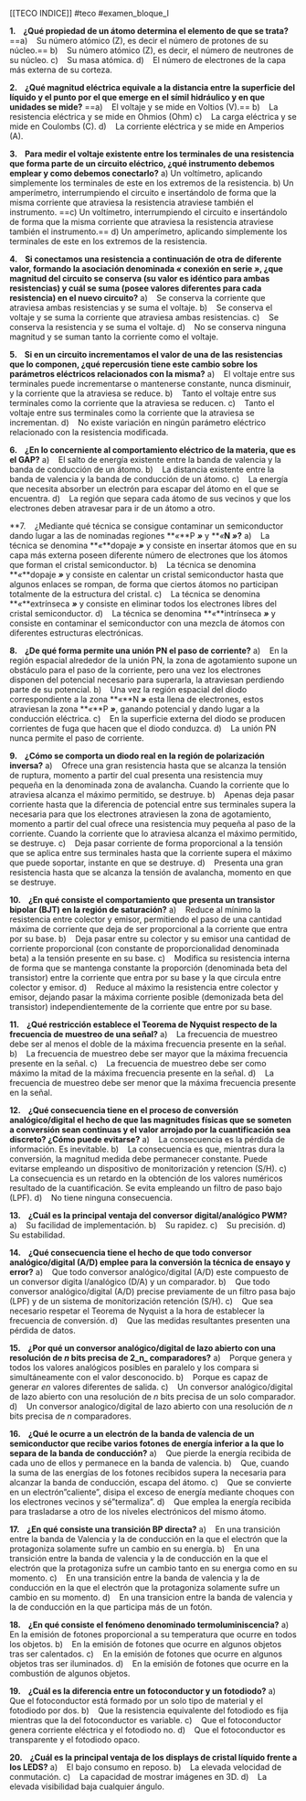 [[TECO INDICE]] #teco #examen_bloque_I 

**1.    ¿Qué propiedad de un átomo determina el elemento de que se trata?** 
==a)    Su número atómico (Z), es decir el número de protones de su núcleo.== 
b)    Su número atómico (Z), es decir, el número de neutrones de su núcleo.
c)    Su masa atómica. 
d)    El número de electrones de la capa más externa de su corteza. 

**2.    ¿Qué magnitud eléctrica equivale a la distancia entre la superficie del líquido y el punto por el que emerge en el símil hidráulico y en que unidades se mide?** 
==a)    El voltaje y se mide en Voltios (V).== 
b)    La resistencia eléctrica y se mide en Ohmios (Ohm)
c)    La carga eléctrica y se mide en Coulombs (C). 
d)    La corriente eléctrica y se mide en Amperios (A). 

**3.    Para medir el voltaje existente entre los terminales de una resistencia que forma parte de un circuito eléctrico, ¿qué instrumento debemos emplear y como debemos conectarlo?** 
a) Un voltímetro, aplicando simplemente los terminales de este en los extremos de la resistencia. 
b) Un amperímetro, interrumpiendo el circuito e insertándolo de forma que la misma corriente que atraviesa la resistencia atraviese también el instrumento. 
==c) Un voltímetro, interrumpiendo el circuito e insertándolo de forma que la misma corriente que atraviesa la resistencia atraviese también el instrumento.== 
d) Un amperímetro, aplicando simplemente los terminales de este en los extremos de la resistencia. 

**4.    Si conectamos una resistencia a continuación de otra de diferente valor, formando la asociación denominada _«_ conexión en serie _»_, ¿que magnitud del circuito se conserva (su valor es idéntico para ambas resistencias) y cuál se suma (posee valores diferentes para cada resistencia) en el nuevo circuito?**
a)    Se conserva la corriente que atraviesa ambas resistencias y se suma el voltaje. 
b)    Se conserva el voltaje y se suma la corriente que atraviesa ambas resistencias. 
c)    Se conserva la resistencia y se suma el voltaje. 
d)    No se conserva ninguna magnitud y se suman tanto la corriente como el voltaje. 

**5.    Si en un circuito incrementamos el valor de una de las resistencias que lo componen, ¿qué repercusión tiene este cambio sobre los parámetros eléctricos relacionados con la misma?** 
a)    El voltaje entre sus terminales puede incrementarse o mantenerse constante, nunca disminuir, y la corriente que la atraviesa se reduce. 
b)    Tanto el voltaje entre sus terminales como la corriente que la atraviesa se reducen.
c)    Tanto el voltaje entre sus terminales como la corriente que la atraviesa se incrementan. d)    No existe variación en ningún parámetro eléctrico relacionado con la resistencia modificada. 

**6.    ¿En lo concerniente al comportamiento eléctrico de la materia, que es el GAP?** a)    El salto de energía existente entre la banda de valencia y la banda de conducción de un átomo. 
b)    La distancia existente entre la banda de valencia y la banda de conducción de un átomo. 
c)    La energía que necesita absorber un electrón para escapar del átomo en el que se encuentra. 
d)    La región que separa cada átomo de sus vecinos y que los electrones deben atravesar para ir de un átomo a otro. 

**7.    ¿Mediante qué técnica se consigue contaminar un semiconductor dando lugar a las de nominadas regiones **_«_**P **_»_** y **_«_**N **_»_**?** 
a)    La técnica se denomina **_«_**dopaje **_»_** y consiste en insertar átomos que en su capa más externa poseen diferente número de electrones que los átomos que forman el cristal semiconductor. 
b)    La técnica se denomina **_«_**dopaje **_»_** y consiste en calentar un cristal semiconductor hasta que algunos enlaces se rompan, de forma que ciertos átomos no participan totalmente de la estructura del cristal. 
c)    La técnica se denomina **_«_**extrínseca **_»_** y consiste en eliminar todos los electrones libres del cristal semiconductor. 
d)    La técnica se denomina **_«_**intrínseca **_»_** y consiste en contaminar el semiconductor con una mezcla de átomos con diferentes estructuras electrónicas.

**8.    ¿De qué forma permite una unión PN el paso de corriente?** 
a)    En la región espacial alrededor de la unión PN, la zona de agotamiento supone un obstáculo para el paso de la corriente, pero una vez los electrones disponen del potencial necesario para superarla, la atraviesan perdiendo parte de su potencial. 
b)    Una vez la región espacial del diodo correspondiente a la zona **_«_**N **_»_** esta llena de electrones, estos atraviesan la zona **_«_**P **_»_**, ganando potencial y dando lugar a la conducción eléctrica. 
c)    En la superficie externa del diodo se producen corrientes de fuga que hacen que el diodo conduzca. 
d)    La unión PN nunca permite el paso de corriente. 

**9.    ¿Cómo se comporta un diodo real en la región de polarización inversa?** 
a)    Ofrece una gran resistencia hasta que se alcanza la tensión de ruptura, momento a partir del cual presenta una resistencia muy pequeña en la denominada zona de avalancha. Cuando la corriente que lo atraviesa alcanza el máximo permitido, se destruye. 
b)    Apenas deja pasar corriente hasta que la diferencia de potencial entre sus terminales supera la necesaria para que los electrones atraviesen la zona de agotamiento, momento a partir del cual ofrece una resistencia muy pequeña al paso de la corriente. Cuando la corriente que lo atraviesa alcanza el máximo permitido, se destruye. 
c)    Deja pasar corriente de forma proporcional a la tensión que se aplica entre sus terminales hasta que la corriente supera el máximo que puede soportar, instante en que se destruye. 
d)    Presenta una gran resistencia hasta que se alcanza la tensión de avalancha, momento en que se destruye. 

**10.    ¿En qué consiste el comportamiento que presenta un transistor bipolar (BJT) en la región de saturación?** 
a)    Reduce al mínimo la resistencia entre colector y emisor, permitiendo el paso de una cantidad máxima de corriente que deja de ser proporcional a la corriente que entra por su base. 
b)    Deja pasar entre su colector y su emisor una cantidad de corriente proporcional (con constante de proporcionalidad denominada beta) a la tensión presente en su base. 
c)    Modifica su resistencia interna de forma que se mantenga constante la proporción (denominada beta del transistor) entre la corriente que entra por su base y la que circula entre colector y emisor. 
d)    Reduce al máximo la resistencia entre colector y emisor, dejando pasar la máxima corriente posible (demonizada beta del transistor) independientemente de la corriente que entre por su base. 

**11.    ¿Qué restricción establece el Teorema de Nyquist respecto de la frecuencia de muestreo de una señal?** 
a)    La frecuencia de muestreo debe ser al menos el doble de la máxima frecuencia presente en la señal. 
b)    La frecuencia de muestreo debe ser mayor que la máxima frecuencia presente en la señal. 
c)    La frecuencia de muestreo debe ser como máximo la mitad de la máxima frecuencia presente en la señal. 
d)    La frecuencia de muestreo debe ser menor que la máxima frecuencia presente en la señal. 

**12.    ¿Qué consecuencia tiene en el proceso de conversión analógico/digital el hecho de que las magnitudes físicas que se someten a conversión sean continuas y el valor arrojado por la cuantificación sea discreto? ¿Cómo puede evitarse?** 
a)    La consecuencia es la pérdida de información. Es inevitable. 
b)    La consecuencia es que, mientras dura la conversión, la magnitud medida debe permanecer constante. Puede evitarse empleando un dispositivo de monitorización y retencion (S/H). 
c)    La consecuencia es un retardo en la obtención de los valores numéricos resultado de la cuantificación. Se evita empleando un filtro de paso bajo (LPF). 
d)    No tiene ninguna consecuencia. 

**13.    ¿Cuál es la principal ventaja del conversor digital/analógico PWM?** 
a)    Su facilidad de implementación. 
b)    Su rapidez. 
c)    Su precisión. 
d)    Su estabilidad. 

**14.    ¿Qué consecuencia tiene el hecho de que todo conversor analógico/digital (A/D) emplee para la conversión la técnica de ensayo y error?** 
a)    Que todo conversor analógico/digital (A/D) este compuesto de un conversor digita l/analógico (D/A) y un comparador. 
b)    Que todo conversor analógico/digital (A/D) precise previamente de un filtro pasa bajo (LPF) y de un sistema de monitorización retención (S/H). 
c)    Que sea necesario respetar el Teorema de Nyquist a la hora de establecer la frecuencia de conversión. 
d)    Que las medidas resultantes presenten una pérdida de datos. 

**15.    ¿Por qué un conversor analógico/digital de lazo abierto con una resolución de _n_ bits precisa de 2_n_ comparadores?** 
a)    Porque genera y todos los valores analógicos posibles en paralelo y los compara si simultáneamente con el valor desconocido. 
b)    Porque es capaz de generar _en_ valores diferentes de salida. 
c)    Un conversor analógico/digital de lazo abierto con una resolución de _n_ bits precisa de un solo comparador. 
d)    Un conversor analogico/digital de lazo abierto con una resolución de _n_ bits precisa de _n_ comparadores. 

**16.    ¿Qué le ocurre a un electrón de la banda de valencia de un semiconductor que recibe varios fotones de energía inferior a la que lo separa de la banda de conducción?** a)    Que pierde la energía recibida de cada uno de ellos y permanece en la banda de valencia. 
b)    Que, cuando la suma de las energías de los fotones recibidos supera la necesaria para alcanzar la banda de conducción, escapa del átomo. 
c)    Que se convierte en un electrón”caliente”, disipa el exceso de energía mediante choques con los electrones vecinos y sé”termaliza”. 
d)    Que emplea la energía recibida para trasladarse a otro de los niveles electrónicos del mismo átomo. 

**17.    ¿En qué consiste una transición BP directa?** 
a)    En una transición entre la banda de Valencia y la de conducción en la que el electrón que la protagoniza solamente sufre un cambio en su energía. 
b)    En una transición entre la banda de valencia y la de conducción en la que el electrón que la protagoniza sufre un cambio tanto en su energıa como en su momento. 
c)    En una transición entre la banda de valencia y la de conducción en la que el electrón que la protagoniza solamente sufre un cambio en su momento. 
d)    En una transicion entre la banda de valencia y la de conducción en la que participa más de un fotón. 

**18.    ¿En qué consiste el fenómeno denominado termoluminiscencia?** 
a)    En la emisión de fotones proporcional a su temperatura que ocurre en todos los objetos. 
b)    En la emisión de fotones que ocurre en algunos objetos tras ser calentados. c)    En la emisión de fotones que ocurre en algunos objetos tras ser iluminados. 
d)    En la emisión de fotones que ocurre en la combustión de algunos objetos. 

**19.    ¿Cuál es la diferencia entre un fotoconductor y un fotodiodo?** 
a)    Que el fotoconductor está formado por un solo tipo de material y el fotodiodo por dos. b)    Que la resistencia equivalente del fotodiodo es fija mientras que la del fotoconductor es variable. 
c)    Que el fotoconductor genera corriente eléctrica y el fotodiodo no. 
d)    Que el fotoconductor es transparente y el fotodiodo opaco. 

**20.    ¿Cuál es la principal ventaja de los displays de cristal líquido frente a los LEDS?** 
a)    El bajo consumo en reposo. 
b)    La elevada velocidad de conmutación. 
c)    La capacidad de mostrar imágenes en 3D. 
d)    La elevada visibilidad baja cualquier ángulo.